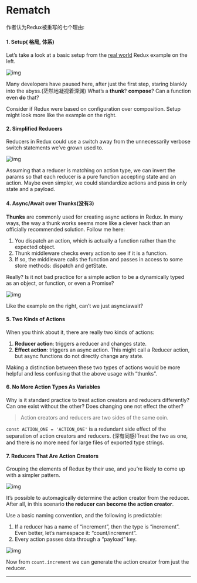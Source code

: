 # Rematch
作者认为Redux被重写的七个理由:

#### 1. Setup( 格局, 体系)

Let’s take a look at a basic setup from the [real world](https://github.com/reactjs/redux/blob/master/examples/real-world/src/store/configureStore.dev.js) Redux example on the left.

![img](https://cdn-images-1.medium.com/max/1144/1*I5aUT2n8ie90TvMXqx7_MQ.png)

Many developers have paused here, after just the first step, staring blankly into the abyss.(茫然地凝视着深渊) What’s a **thunk**? **compose**? Can a function even **do** that?

Consider if Redux were based on configuration over composition. Setup might look more like the example on the right.

#### 2. Simplified Reducers

Reducers in Redux could use a switch away from the unnecessarily verbose switch statements we’ve grown used to.

![img](https://cdn-images-1.medium.com/max/1144/1*LcEOGpeVlWoc-L0K45zkQQ.png)

Assuming that a reducer is matching on action type, we can invert the params so that each reducer is a pure function accepting state and an action. Maybe even simpler, we could standardize actions and pass in only state and a payload.

#### 4. Async/Await over Thunks(没有3)

**Thunks** are commonly used for creating async actions in Redux. In many ways, the way a thunk works seems more like a clever hack than an officially recommended solution. Follow me here:

1. You dispatch an action, which is actually a function rather than the expected object.
2. Thunk middleware checks every action to see if it is a function.
3. If so, the middleware calls the function and passes in access to some store methods: dispatch and getState.

Really? Is it not bad practice for a simple action to be a dynamically typed as an object, or function, or even a Promise?

![img](https://cdn-images-1.medium.com/max/1144/1*IP9TfDi1WPEeyfPoFuRCMg.png)

Like the example on the right, can’t we just async/await?

#### 5. Two Kinds of Actions

When you think about it, there are really two kinds of actions:

1. **Reducer action**: triggers a reducer and changes state.
2. **Effect action**: triggers an async action. This might call a Reducer action, but async functions do not directly change any state.

Making a distinction between these two types of actions would be more helpful and less confusing that the above usage with “thunks”.

#### 6. No More Action Types As Variables

Why is it standard practice to treat action creators and reducers differently? Can one exist without the other? Does changing one not effect the other?

> Action creators and reducers are two sides of the same coin.

`const ACTION_ONE = 'ACTION_ONE'` is a redundant side effect of the separation of action creators and reducers. (深有同感)Treat the two as one, and there is no more need for large files of exported type strings.

#### 7. Reducers That Are Action Creators

Grouping the elements of Redux by their use, and you’re likely to come up with a simpler pattern.

![img](https://cdn-images-1.medium.com/max/1144/1*bMvxjQuK_oI0Vj4bPFKatA.png)

It’s possible to automagically determine the action creator from the reducer. After all, in this scenario **the reducer can become the action creator**.

Use a basic naming convention, and the following is predictable:

1. If a reducer has a name of “increment”, then the type is “increment”. Even better, let’s namespace it: “count/increment”.
2. Every action passes data through a “payload” key.

![img](https://cdn-images-1.medium.com/max/1144/1*D6r4EQrEQPYFjdoAPJEHSQ.png)

Now from `count.increment` we can generate the action creator from just the reducer.

------